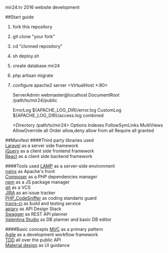 mir24.tv 2016 website development

##Start guide
1) fork this repository
2) git clone "your fork"
3) cd "clonned repository"
4) sh deploy.sh
5) create database mir24
6) php artisan migrate
7) configure apache2 server
<VirtualHost *:80>

    ServerAdmin webmaster@localhost
    DocumentRoot /path/to/mir24/public

    ErrorLog ${APACHE_LOG_DIR}/error.log
    CustomLog ${APACHE_LOG_DIR}/access.log combined

    <Directory /path/to/mir24>
        Options Indexes FollowSymLinks MultiViews
        AllowOverride all
        Order allow,deny
        allow from all
        Require all granted
    </Directory>

</VirtualHost>

##Manifest
####Third party libraries used  
[Laravel](https://laravel.com) as a server side framework  
[jQuery](https://jquery.com/) as a client side frontend framework  
[React](https://facebook.github.io/react/) as a client side backend framework  

####Tools used 
[LAMP](https://en.wikipedia.org/wiki/LAMP_(software_bundle)) as a server-side environment  
[nginx](http://nginx.org/) as Apache's front  
[Composer](https://getcomposer.org/) as a PHP dependencies manager  
[npm](https://www.npmjs.com/) as a JS package manager  
[git](https://git-scm.com/) as a VCS  
[JIRA](https://mir24tv.atlassian.net/secure/RapidBoard.jspa?projectKey=MIR24) as an issue tracker  
[PHP_CodeSniffer](https://github.com/squizlabs/PHP_CodeSniffer) as coding standarts guard  
[travis-ci](https://travis-ci.org/) as build and testing service  
[apiary](https://apiary.io/) as API Design Stack  
[Swagger](http://swagger.io/) as REST API planner  
[Valentina Studio](https://www.valentina-db.com/en/download-valentina-studio) as DB planner and basic DB editor

####Basic concepts
[MVC](https://docs.phalconphp.com/en/latest/reference/mvc.html) as a primary pattern  
[Agile](http://agilemanifesto.org/iso/en/) as a development workflow framework  
[TDD](https://en.wikipedia.org/wiki/Test-driven_development) all over the public API  
[Material design](https://www.google.com/design/spec/material-design/introduction.html) as UI guidance
